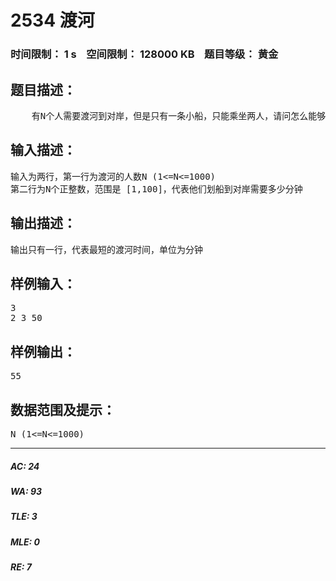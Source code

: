 # 2534 渡河   
### 时间限制： 1 s&nbsp;&nbsp;&nbsp;&nbsp;空间限制： 128000 KB&nbsp;&nbsp;&nbsp;&nbsp;题目等级： 黄金  
## 题目描述：  

<pre>
    有N个人需要渡河到对岸，但是只有一条小船，只能乘坐两人，请问怎么能够让他们以最少的时间渡河到对岸呢？
</pre>
  
  
## 输入描述：  

<pre>
输入为两行，第一行为渡河的人数N (1<=N<=1000)
第二行为N个正整数，范围是 [1,100]，代表他们划船到对岸需要多少分钟
</pre>
  
  
## 输出描述：  

<pre>
输出只有一行，代表最短的渡河时间，单位为分钟
</pre>
  
  
## 样例输入：  

<pre>
3
2 3 50
</pre>
  
  
## 样例输出：  

<pre>
55
</pre>
  
  
## 数据范围及提示：  

<pre>
N (1<=N<=1000)
</pre>
  
  
***  

##### AC: 24  
##### WA: 93  
##### TLE: 3  
##### MLE: 0  
##### RE: 7  
